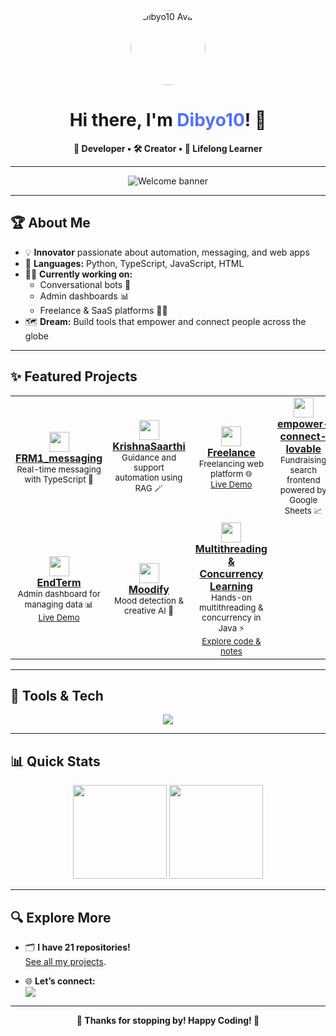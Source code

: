 <!-- Profile README for Dibyo10 -->

<p align="center">
  <img src="https://avatars.githubusercontent.com/u/178864340?v=4" width="120" style="border-radius:50%;" alt="Dibyo10 Avatar"/>
</p>

<h1 align="center">Hi there, I'm <span style="color:#5271ff;">Dibyo10</span>! 👋</h1>

<p align="center">
  <b>🚀 Developer • 🛠️ Creator • 🌱 Lifelong Learner</b>
</p>

---

<div align="center">

<img src="https://readme-typing-svg.herokuapp.com/?lines=Welcome+to+my+GitHub!;TypeScript+%F0%9F%90%A7+Python+%F0%9F%90%8D+Web+Dev+%F0%9F%94%A5;Building+Bots+%F0%9F%A6%84+Dashboards+%F0%9F%92%BB;Always+exploring+new+ideas!&center=true&width=500&height=40" alt="Welcome banner" />

</div>

---

## 🏆 About Me

- 💡 **Innovator** passionate about automation, messaging, and web apps
- 🧠 **Languages:** Python, TypeScript, JavaScript, HTML
- 👨‍💻 **Currently working on:**  
  - Conversational bots 🤖  
  - Admin dashboards 📊  
  - Freelance & SaaS platforms 🧑‍💼  
- 🗺️ **Dream:** Build tools that empower and connect people across the globe

---

## ✨ Featured Projects

<table>
<tr>
  <td align="center">
    <a href="https://github.com/Dibyo10/FRM1_messaging">
      <img src="https://skillicons.dev/icons?i=typescript" width="32" /> <br>
      <b>FRM1_messaging</b>
    </a>
    <br>
    <sub>Real-time messaging with TypeScript 💬</sub>
  </td>
  <td align="center">
    <a href="https://github.com/Dibyo10/KrishnaBot">
      <img src="https://skillicons.dev/icons?i=python" width="32" /> <br>
      <b>KrishnaSaarthi</b>
    </a>
    <br>
    <sub>Guidance and support automation using RAG 🪄</sub>
  </td>
  <td align="center">
    <a href="https://github.com/Dibyo10/Freelance">
      <img src="https://skillicons.dev/icons?i=python" width="32" /> <br>
      <b>Freelance</b>
    </a>
    <br>
    <sub>Freelancing web platform 🌐<br><a href="https://freelance-ashen.vercel.app">Live Demo</a></sub>
  </td>
  <td align="center">
    <a href="https://github.com/Dibyo10/empower-connect-lovable">
      <img src="https://skillicons.dev/icons?i=react" width="32" /> <br>
      <b>empower-connect-lovable</b>
    </a>
    <br>
    <sub>Fundraising search frontend powered by Google Sheets 📈</sub>
  </td>
</tr>
<tr>
  <td align="center">
    <a href="https://github.com/Dibyo10/EndTerm">
      <img src="https://skillicons.dev/icons?i=react" width="32" /> <br>
      <b>EndTerm</b>
    </a>
    <br>
    <sub>Admin dashboard for managing data 📊<br><a href="https://admin-dashboard-indol-eta.vercel.app">Live Demo</a></sub>
  </td>
  <td align="center">
    <a href="https://github.com/Dibyo10/Moodify">
      <img src="https://skillicons.dev/icons?i=python" width="32" /> <br>
      <b>Moodify</b>
    </a>
    <br>
    <sub>Mood detection & creative AI 🧠</sub>
  </td>
  <td align="center">
    <a href="https://github.com/Dibyo10/Multithreading_Concurrency_Learning">
      <img src="https://cdn.jsdelivr.net/gh/devicons/devicon/icons/java/java-original.svg" width="32" /> <br>
      <b>Multithreading & Concurrency Learning</b>
    </a>
    <br>
    <sub>
      Hands-on multithreading & concurrency in Java ⚡<br>
      <a href="https://github.com/Dibyo10/Multithreading_Concurrency_Learning">Explore code & notes</a>
    </sub>
  </td>
</tr>
</table>

---

## 🧰 Tools & Tech

<p align="center">
  <img src="https://skillicons.dev/icons?i=python,typescript,javascript,react,html,css,vercel,github" />
</p>

---

## 📊 Quick Stats

<p align="center">
  <img src="https://github-readme-stats.vercel.app/api?username=Dibyo10&show_icons=true&theme=tokyonight&hide_border=true" height="150"/>
  <img src="https://github-readme-streak-stats.herokuapp.com/?user=Dibyo10&theme=tokyonight&hide_border=true" height="150"/>
</p>

---

## 🔍 Explore More

- 🗂️ **I have 21 repositories!**  
  <a href="https://github.com/search?q=user%3ADibyo10&sort=updated&order=desc&type=repositories">See all my projects</a>.

- 🌐 **Let’s connect:**  
  <a href="https://github.com/Dibyo10"><img src="https://img.shields.io/badge/GitHub-181717?style=flat&logo=github&logoColor=white"/></a>

---

<p align="center">
  <b>👀 Thanks for stopping by! Happy Coding! 🚀</b>
</p>
